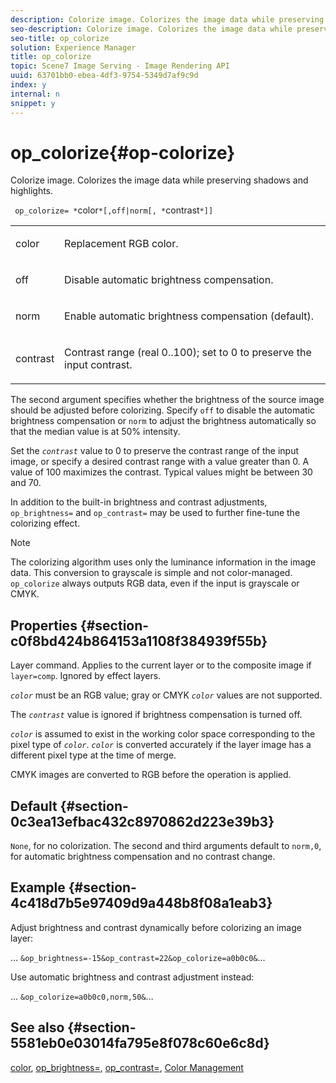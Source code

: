 ```yaml
---
description: Colorize image. Colorizes the image data while preserving shadows and highlights.
seo-description: Colorize image. Colorizes the image data while preserving shadows and highlights.
seo-title: op_colorize
solution: Experience Manager
title: op_colorize
topic: Scene7 Image Serving - Image Rendering API
uuid: 63701bb0-ebea-4df3-9754-5349d7af9c9d
index: y
internal: n
snippet: y
---
```


# op_colorize{#op-colorize}

Colorize image. Colorizes the image data while preserving shadows and highlights.

 ` op_colorize= *`color`*[,off|norm[, *`contrast`*]]`

<table id="simpletable_768D6CDF3F734E7F89DC7AB2EAAC0C77"> 
 <tr class="strow"> 
  <td class="stentry"> <p> <span class="varname"> color </span> </p> </td> 
  <td class="stentry"> <p>Replacement RGB color. </p> </td> 
 </tr> 
 <tr class="strow"> 
  <td class="stentry"> <p> <span class="codeph"> off </span> </p> </td> 
  <td class="stentry"> <p>Disable automatic brightness compensation. </p> </td> 
 </tr> 
 <tr class="strow"> 
  <td class="stentry"> <p> <span class="codeph"> norm </span> </p> </td> 
  <td class="stentry"> <p>Enable automatic brightness compensation (default). </p> </td> 
 </tr> 
 <tr class="strow"> 
  <td class="stentry"> <p> <span class="varname"> contrast </span> </p> </td> 
  <td class="stentry"> <p>Contrast range (real 0..100); set to 0 to preserve the input contrast. </p> </td> 
 </tr> 
</table>

The second argument specifies whether the brightness of the source image should be adjusted before colorizing. Specify `off` to disable the automatic brightness compensation or `norm` to adjust the brightness automatically so that the median value is at 50% intensity.

Set the *`contrast`* value to 0 to preserve the contrast range of the input image, or specify a desired contrast range with a value greater than 0. A value of 100 maximizes the contrast. Typical values might be between 30 and 70.

In addition to the built-in brightness and contrast adjustments, `op_brightness=` and `op_contrast=` may be used to further fine-tune the colorizing effect.

>[!NOTE]
>
>The colorizing algorithm uses only the luminance information in the image data. This conversion to grayscale is simple and not color-managed. `op_colorize` always outputs RGB data, even if the input is grayscale or CMYK.

## Properties {#section-c0f8bd424b864153a1108f384939f55b}

Layer command. Applies to the current layer or to the composite image if `layer=comp`. Ignored by effect layers.

*`color`* must be an RGB value; gray or CMYK *`color`* values are not supported.

The *`contrast`* value is ignored if brightness compensation is turned off.

*`color`* is assumed to exist in the working color space corresponding to the pixel type of *`color`*. *`color`* is converted accurately if the layer image has a different pixel type at the time of merge.

CMYK images are converted to RGB before the operation is applied.

## Default {#section-0c3ea13efbac432c8970862d223e39b3}

`None`, for no colorization. The second and third arguments default to `norm,0`, for automatic brightness compensation and no contrast change.

## Example {#section-4c418d7b5e97409d9a448b8f08a1eab3}

Adjust brightness and contrast dynamically before colorizing an image layer:

… `&op_brightness=-15&op_contrast=22&op_colorize=a0b0c0&`…

Use automatic brightness and contrast adjustment instead:

… `&op_colorize=a0b0c0,norm,50&`…

## See also {#section-5581eb0e03014fa795e8f078c60e6c8d}

[color](r_is_http_color.md#reference_0FDB264A3AED4BD78451BB55311F6E93), [op_brightness=](../../../../../is_api/http_ref/image-serving-api-ref/c-http-protocol-reference/c-command-reference/r-op-brightness.md#reference-edf79dc41ae5411c80bec3ee3731c58a), [op_contrast=](../../../../../is_api/http_ref/image-serving-api-ref/c-http-protocol-reference/c-command-reference/r-op-contrast.md#reference-b26dfa9869fd43bebea0fbb8e9fe743d), [Color Management](../../../../../is_api/http_ref/image-serving-api-ref/c-http-protocol-reference/c-syntax-and-features/r-color-management.md#reference-c7e4a72d589145189f7e4bcb6b4544d7) 
